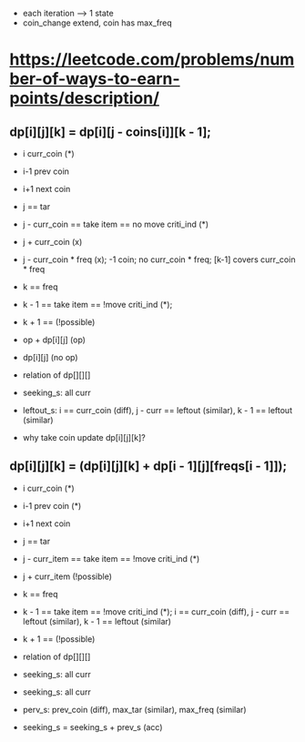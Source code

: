 * each iteration --> 1 state
* coin_change extend, coin has max_freq



# https://leetcode.com/problems/number-of-ways-to-earn-points/description/
## dp[i][j][k] = dp[i][j - coins[i]][k - 1];


* i curr_coin (*)
* i-1 prev coin
* i+1 next coin


* j == tar
* j - curr_coin == take item == no move criti_ind (*)
* j + curr_coin (x)
* j - curr_coin * freq (x); -1 coin; no curr_coin * freq; [k-1] covers curr_coin * freq


* k == freq
* k - 1 == take item == !move criti_ind (*);  
* k + 1 == (!possible)



* op + dp[i][j] (op)
* dp[i][j] (no op)


* relation of dp[][][]
* seeking_s: all curr
* leftout_s: i == curr_coin (diff), j - curr == leftout (similar), k - 1 == leftout (similar)




* why take coin update dp[i][j][k]?



## dp[i][j][k] = (dp[i][j][k] + dp[i - 1][j][freqs[i - 1]]);


* i curr_coin (*)
* i-1 prev coin (*)
* i+1 next coin


* j == tar
* j - curr_item == take item == !move criti_ind (*)
* j + curr_item (!possible)


* k == freq
* k - 1 == take item == !move criti_ind (*);  i == curr_coin (diff), j - curr == leftout (similar), k - 1 == leftout (similar)
* k + 1 == (!possible)



* relation of dp[][][]
* seeking_s: all curr
* seeking_s: all curr
* perv_s: prev_coin (diff), max_tar (similar), max_freq (similar)
* seeking_s = seeking_s + prev_s (acc)

